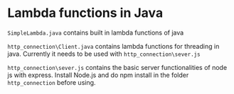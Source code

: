 # Lambda functions in Java

```SimpleLambda.java``` contains built in lambda functions of java

```http_connection\Client.java``` contains lambda functions for threading in java. Currently it needs to be used with ```http_connection\sever.js```

```http_connection\sever.js``` contains the basic server functionalities of node js with express. Install Node.js and do npm install in the folder ```http_connection``` before using.